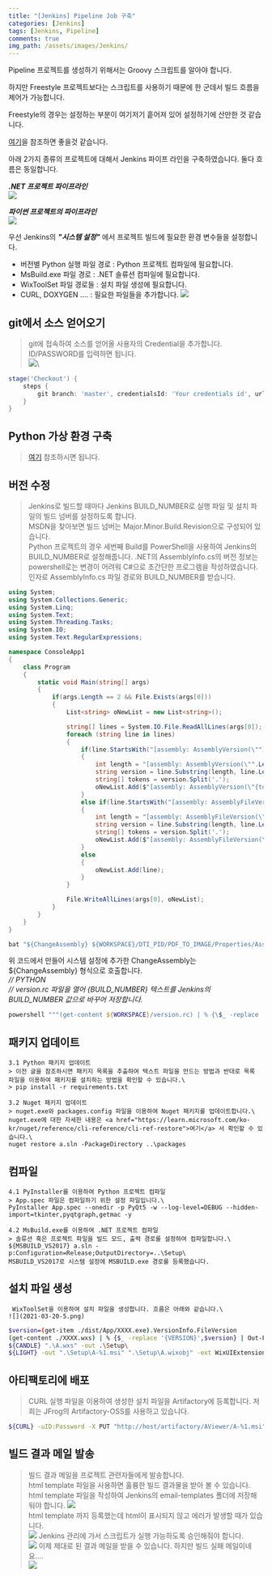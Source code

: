 ```yaml
---
title: "[Jenkins] Pipeline Job 구축"
categories: [Jenkins]
tags: [Jenkins, Pipeline]
comments: true 
img_path: /assets/images/Jenkins/
---
```


Pipeline 프로젝트를 생성하기 위해서는 Groovy 스크립트를 알아야 합니다.

하지만 Freestyle 프로젝트보다는 스크립트를 사용하기 때문에 한 군데서 빌드 흐름을 제어가 가능합니다.

Freestyle의 경우는 설정하는 부분이 여기저기 흩어져 있어 설정하기에 산만한 것 같습니다.

<a href="https://blog.naver.com/PostView.nhn?blogId=rudnfskf2&logNo=221470021793&categoryNo=58&parentCategoryNo=0&viewDate=&currentPage=1&postListTopCurrentPage=1&from=search&userTopListOpen=true&userTopListCount=5&userTopListManageOpen=false&userTopListCurrentPage=1">여기</a>을 참조하면 좋을것 같습니다.​


아래 2가지 종류의 프로젝트에 대해서 Jenkins 파이프 라인을 구축하였습니다. 둘다 흐름은 동일합니다.

***.NET 프로젝트 파이프라인***\
![](2021-03-20-1.png)

***파이썬 프로젝트의 파이프라인***\
![](2021-03-20-2.png)

우선 Jenkins의 ***"시스템 설정"*** 에서 프로젝트 빌드에 필요한 환경 변수들을 설정합니다.

 - 버전별 Python 실행 파일 경로 : Python 프로젝트 컴파일에 필요합니다.
 - MsBuild.exe 파일 경로 : .NET 솔류션 컴파일에 필요합니다.
 - WixToolSet 파일 경로들 : 설치 파일 생성에 필요합니다.
 - CURL, DOXYGEN .... : 필요한 파일들을 추가합니다.
![](2021-03-20-3.png)

## git에서 소스 얻어오기
> git에 접속하여 소스를 얻어올 사용자의 Credential을 추가합니다. ID/PASSWORD를 입력하면 됩니다.\
![](2021-03-20-4.png)\
```groovy
stage('Checkout') {
    steps {
        git branch: 'master', credentialsId: 'Your credentials id', url: '{Repository Path}'
    }
}
```

## Python 가상 환경 구축
> <a href="https://blog.naver.com/zbaekhk/222280002524">여기</a> 참조하시면 됩니다.

## 버전 수정
> Jenkins로 빌드할 때마다 Jenkins BUILD_NUMBER로 실행 파일 및 설치 파일의 빌드 넘버를 설정하도록 합니다.<br>
> MSDN을 찾아보면 빌드 넘버는 Major.Minor.Build.Revision으로 구성되어 있습니다.<br>
> Python 프로젝트의 경우 세번째 Build를 PowerShell을 사용하여 Jenkins의 BUILD_NUMBER로 설정해줍니다.
> .NET의 AssemblyInfo.cs의 버전 정보는 powershell로는 변경이 어려워 C#으로 초간단한 프로그램을 작성하였습니다.\
> 인자로 AssemblyInfo.cs 파일 경로와 BUILD_NUMBER를 받습니다.

```csharp
using System;
using System.Collections.Generic;
using System.Linq;
using System.Text;
using System.Threading.Tasks;
using System.IO;
using System.Text.RegularExpressions;

namespace ConsoleApp1
{
    class Program
    {
        static void Main(string[] args)
        {
            if(args.Length == 2 && File.Exists(args[0]))
            {
                List<string> oNewList = new List<string>();

                string[] lines = System.IO.File.ReadAllLines(args[0]);
                foreach (string line in lines)
                {
                    if(line.StartsWith("[assembly: AssemblyVersion(\""))
                    {
                        int length = "[assembly: AssemblyVersion(\"".Length;
                        string version = line.Substring(length, line.Length - length - 3);
                        string[] tokens = version.Split('.');
                        oNewList.Add($"[assembly: AssemblyVersion(\"{tokens[0]}.{tokens[1]}.{args[1]}.{tokens[3]}\")]");
                    }
                    else if(line.StartsWith("[assembly: AssemblyFileVersion(\""))
                    {
                        int length = "[assembly: AssemblyFileVersion(\"".Length;
                        string version = line.Substring(length, line.Length - length - 3);
                        string[] tokens = version.Split('.');
                        oNewList.Add($"[assembly: AssemblyFileVersion(\"{tokens[0]}.{tokens[1]}.{args[1]}.{tokens[3]}\")]");
                    }
                    else
                    {
                        oNewList.Add(line);
                    }
                }

                File.WriteAllLines(args[0], oNewList);
            }
        }
    }
}
```

```bat
bat "${ChangeAssembly} ${WORKSPACE}/DTI_PID/PDF_TO_IMAGE/Properties/AssemblyInfo.cs ${env:BUILD_NUMBER}"
```

위 코드에서 만들어 시스템 설정에 추가한 ChangeAssembly는 ${ChangeAssembly} 형식으로 호출합니다.\
<i>//  PYTHON</i>\
<i>// version.rc 파일을 열어 {BUILD_NUMBER} 텍스트를 Jenkins의 BUILD_NUMBER 값으로 바꾸어 저장합니다.</i>

```powershell
powershell """(get-content ${WORKSPACE}/version.rc) | % {\$_ -replace '{BUILD_NUMBER}',${env:BUILD_NUMBER}} | Out-File ${WORKSPACE}/version.rc -Encoding ASCII"""
```

## 패키지 업데이트
    3.1 Python 패키지 업데이트
    > 이전 글을 참조하시면 패키지 목록을 추출하여 텍스트 파일을 만드는 방법과 반대로 목록 파일을 이용하여 패키지를 설치하는 방법을 확인할 수 있습니다.\
    > pip install -r requirements.txt

    3.2 Nuget 패키지 업데이트
    > nuget.exe와 packages.config 파일을 이용하여 Nuget 패키지를 업데이트합니다.\
    nuget.exe에 대한 자세한 내용은 <a href="https://learn.microsoft.com/ko-kr/nuget/reference/cli-reference/cli-ref-restore">여기</a> 서 확인할 수 있습니다.\
    nuget restore a.sln -PackageDirectory ..\packages

## 컴파일

    4.1 PyInstaller를 이용하여 Python 프로젝트 컴파일
    > App.spec 파일은 컴파일하기 위한 설정 파일입니다.\
    PyInstaller App.spec --onedir -p PyQt5 -w --log-level=DEBUG --hidden-import=tkinter,pyqtgraph,getmac -y

    4.2 MsBuild.exe를 이용하여 .NET 프로젝트 컴파일
    > 솔류션 혹은 프로젝트 파일을 빌드 모드, 출력 경로를 설정하여 컴파일합니다.\
    ${MSBUILD_VS2017} a.sln -p:Configuration=Release;OutputDirectory=..\Setup\
    MSBUILD_VS2017로 시스템 설정에 MSBUILD.exe 경로를 등록했습니다.

## 설치 파일 생성

     WixToolSet을 이용하여 설치 파일을 생성합니다. 흐름은 아래와 같습니다.\
    ![](2021-03-20-5.png)

```sh
$version=(get-item ./dist/App/XXXX.exe).VersionInfo.FileVersion
(get-content ./XXXX.wxs) | % {$_ -replace '{VERSION}',$version} | Out-File ./XXXX.wxs -Encoding ASCII
${CANDLE} ".\A.wxs" -out .\Setup\
${LIGHT} -out ".\Setup\A-%1.msi" ".\Setup\A.wixobj" -ext WixUIExtension -ext WixUtilExtension
```
## 아티팩토리에 배포
> CURL 실행 파일을 이용하여 생성한 설치 파일을 Artifactory에 등록합니다. 저희는 JFrog의 Artifactory-OSS를 사용하고 있습니다.

```sh
${CURL} -uID:Password -X PUT "http://host/artifactory/AViewer/A-%1.msi" -T "./Setup/A-%1.msi"
```

## 빌드 결과 메일 발송
> 빌드 결과 메일을 프로젝트 관련자들에게 발송합니다.\
html template 파일을 사용하면 훌륭한 빌드 결과물을 받아 볼 수 있습니다.\
html template 파일을 작성하여 Jenkins의 email-templates 폴더에 저장해 둬야 합니다.
![](2021-03-20-6.png)\
html template 까지 등록했는데 html이 표시되지 않고 에러가 발생할 때가 있습니다.\
![](2021-03-20-7.png)
Jenkins 관리에 가서 스크립트가 실행 가능하도록 승인해줘야 합니다.\
![](2021-03-20-8.png)
이제 제대로 된 결과 메일을 받을 수 있습니다. 하지만 빌드 실패 메일이네요....\
![](2021-03-20-9.png)